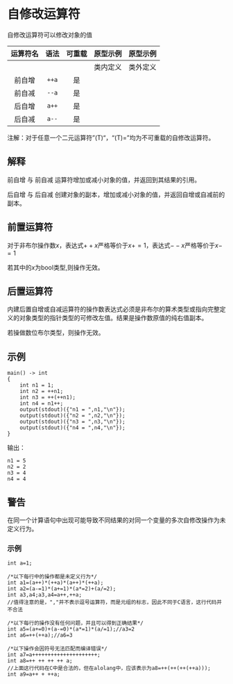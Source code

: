 # 自修改运算符

自修改运算符可以修改对象的值

| 运算符名 | 语法  | 可重载 | 原型示例 | 原型示例 |
| :------: | :---: | :----: | :------: | :------: |
|          |       |        | 类内定义 | 类外定义 |
|  前自增  | `++a` |   是   |          |          |
|  前自减  | `--a` |   是   |          |          |
|  后自增  | `a++` |   是   |          |          |
|  后自减  | `a--` |   是   |          |          |

注解：对于任意一个二元运算符”(T)“，“(T)=”均为不可重载的自修改运算符。

## 解释

 前自增 与 前自减 运算符增加或减小对象的值，并返回到其结果的引用。

后自增 与 后自减 创建对象的副本，增加或减小对象的值，并返回自增或自减前的副本。

## 前置运算符

对于非布尔操作数$x$，表达式$++x$严格等价于$x+=1$，表达式$--x$严格等价于$x-=1$

若其中的$x$为bool类型,则操作无效。

## 后置运算符

内建后置自增或自减运算符的操作数表达式必须是非布尔的算术类型或指向完整定义的对象类型的指针类型的可修改左值。结果是操作数原值的纯右值副本。

若操做数位布尔类型，则操作无效。

## 示例

```
main() -> int 
{
    int n1 = 1;
    int n2 = ++n1;
    int n3 = ++(++n1);
    int n4 = n1++;
	output(stdout)({"n1 = ",n1,"\n"});
    output(stdout)({"n2 = ",n2,"\n"});
    output(stdout)({"n3 = ",n3,"\n"});
    output(stdout)({"n4 = ",n4,"\n"});
}
```

输出：

```
n1 = 5
n2 = 2
n3 = 4
n4 = 4
```

## 警告

在同一个计算语句中出现可能导致不同结果的对同一个变量的多次自修改操作为未定义行为。

### 示例

```
int a=1;

/*以下每行中的操作都是未定义行为*/
int a1=(a++)*(++a)*(a++)*(++a);
int a2=(a-=1)*(a+=1)*(a*=2)+(a/=2);
int a3,a4;a3,a4=a++,++a;
//值得注意的是，","并不表示逗号运算符，而是元组的标志，因此不同于C语言，这行代码并不合法

/*以下每行的操作没有任何问题，并且可以得到正确结果*/
int a5=(a+=0)+(a-=0)*(a*=1)*(a/=1);//a3=2
int a6=++(++a);//a6=3

/*以下操作会因符号无法匹配而编译错误*/
int a7=a+++++++++++++++++++++;
int a8=++ ++ ++ ++ a;
//上面这行代码在C中是合法的，但在alolang中，应该表示为a8=++(++(++(++a)));
int a9=a++ + ++a;
```

